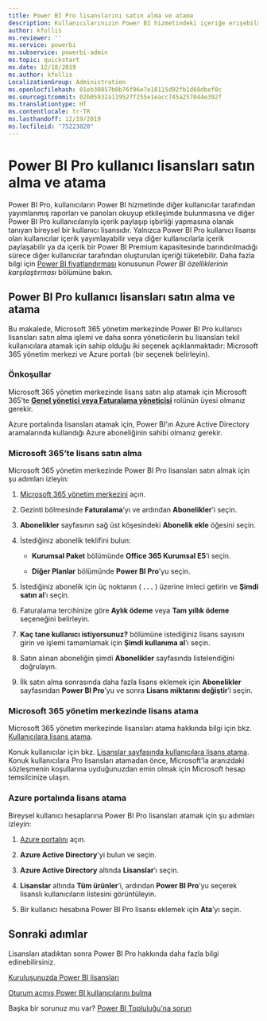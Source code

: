 ```yaml
---
title: Power BI Pro lisanslarını satın alma ve atama
description: Kullanıcılarınızın Power BI hizmetindeki içeriğe erişebilmesi ve iş arkadaşlarıyla işbirliği yapabilmesi için Power BI Pro lisansları satın alma ve atama hakkında bilgi edinin.
author: kfollis
ms.reviewer: ''
ms.service: powerbi
ms.subservice: powerbi-admin
ms.topic: quickstart
ms.date: 12/18/2019
ms.author: kfollis
LocalizationGroup: Administration
ms.openlocfilehash: 01eb30857b0b76f96e7e18115d92fb1d68dbef0c
ms.sourcegitcommit: 02b05932a119527f255e1eacc745a257044e392f
ms.translationtype: HT
ms.contentlocale: tr-TR
ms.lasthandoff: 12/19/2019
ms.locfileid: "75223820"
---
```

# <a name="purchase-and-assign-power-bi-pro-user-licenses"></a>Power BI Pro kullanıcı lisansları satın alma ve atama

Power BI Pro, kullanıcıların Power BI hizmetinde diğer kullanıcılar tarafından yayımlanmış raporları ve panoları okuyup etkileşimde bulunmasına ve diğer Power BI Pro kullanıcılarıyla içerik paylaşıp işbirliği yapmasına olanak tanıyan bireysel bir kullanıcı lisansıdır. Yalnızca Power BI Pro kullanıcı lisansı olan kullanıcılar içerik yayımlayabilir veya diğer kullanıcılarla içerik paylaşabilir ya da içerik bir Power BI Premium kapasitesinde barındırılmadığı sürece diğer kullanıcılar tarafından oluşturulan içeriği tüketebilir. Daha fazla bilgi için [Power BI fiyatlandırması](https://powerbi.microsoft.com/pricing/) konusunun _Power BI özelliklerinin karşılaştırması_ bölümüne bakın.

## <a name="purchase-and-assign-power-bi-pro-user-licenses"></a>Power BI Pro kullanıcı lisansları satın alma ve atama

Bu makalede, Microsoft 365 yönetim merkezinde Power BI Pro kullanıcı lisansları satın alma işlemi ve daha sonra yöneticilerin bu lisansları tekil kullanıcılara atamak için sahip olduğu iki seçenek açıklanmaktadır: Microsoft 365 yönetim merkezi ve Azure portalı (bir seçenek belirleyin).

### <a name="prerequisites"></a>Önkoşullar

Microsoft 365 yönetim merkezinde lisans satın alıp atamak için Microsoft 365’te **[Genel yönetici veya Faturalama yöneticisi](https://support.office.com/article/about-office-365-admin-roles-da585eea-f576-4f55-a1e0-87090b6aaa9d)** rolünün üyesi olmanız gerekir.

Azure portalında lisansları atamak için, Power BI'ın Azure Active Directory aramalarında kullandığı Azure aboneliğinin sahibi olmanız gerekir.

### <a name="purchase-licenses-in-microsoft-365"></a>Microsoft 365’te lisans satın alma

Microsoft 365 yönetim merkezinde Power BI Pro lisansları satın almak için şu adımları izleyin:

1. [Microsoft 365 yönetim merkezini](https://portal.office.com/adminportal/home#/homepage) açın.

2. Gezinti bölmesinde **Faturalama**’yı ve ardından **Abonelikler**'i seçin.

3. **Abonelikler** sayfasının sağ üst köşesindeki **Abonelik ekle** öğesini seçin.

4. İstediğiniz abonelik teklifini bulun:

    - **Kurumsal Paket** bölümünde **Office 365 Kurumsal E5**’i seçin.

    - **Diğer Planlar** bölümünde **Power BI Pro**’yu seçin.

5. İstediğiniz abonelik için üç noktanın ( **. . .** ) üzerine imleci getirin ve **Şimdi satın al**’ı seçin.

6. Faturalama tercihinize göre **Aylık ödeme** veya **Tam yıllık ödeme** seçeneğini belirleyin.

7. **Kaç tane kullanıcı istiyorsunuz?** bölümüne istediğiniz lisans sayısını girin ve işlemi tamamlamak için **Şimdi kullanıma al**’ı seçin.

8. Satın alınan aboneliğin şimdi **Abonelikler** sayfasında listelendiğini doğrulayın.

9. İlk satın alma sonrasında daha fazla lisans eklemek için **Abonelikler** sayfasından **Power BI Pro**’yu ve sonra **Lisans miktarını değiştir**’i seçin.

### <a name="assign-licenses-in-the-microsoft-365-admin-center"></a>Microsoft 365 yönetim merkezinde lisans atama

Microsoft 365 yönetim merkezinde lisansları atama hakkında bilgi için bkz. [Kullanıcılara lisans atama](/office365/admin/manage/assign-licenses-to-users).

Konuk kullanıcılar için bkz. [Lisanslar sayfasında kullanıcılara lisans atama](/office365/admin/manage/assign-licenses-to-users#assign-licenses-to-users-on-the-licenses-page). Konuk kullanıcılara Pro lisansları atamadan önce, Microsoft'la aranızdaki sözleşmenin koşullarına uyduğunuzdan emin olmak için Microsoft hesap temsilcinize ulaşın.

### <a name="assign-licenses-in-the-azure-portal"></a>Azure portalında lisans atama

Bireysel kullanıcı hesaplarına Power BI Pro lisansları atamak için şu adımları izleyin:

1. [Azure portalını](https://portal.azure.com/) açın.

2. **Azure Active Directory**'yi bulun ve seçin.

3. **Azure Active Directory** altında **Lisanslar**’ı seçin.

4. **Lisanslar** altında **Tüm ürünler**’i, ardından **Power BI Pro**’yu seçerek lisanslı kullanıcıların listesini görüntüleyin.

5. Bir kullanıcı hesabına Power BI Pro lisansı eklemek için **Ata**’yı seçin.

## <a name="next-steps"></a>Sonraki adımlar

Lisansları atadıktan sonra Power BI Pro hakkında daha fazla bilgi edinebilirsiniz.

[Kuruluşunuzda Power BI lisansları](service-admin-licensing-organization.md)

[Oturum açmış Power BI kullanıcılarını bulma](service-admin-access-usage.md)

Başka bir sorunuz mu var? [Power BI Topluluğu'na sorun](https://community.powerbi.com/)
